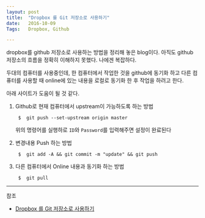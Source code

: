 ```yaml
---
layout: post
title:  "Dropbox 를 Git 저장소로 사용하기"
date:   2016-10-09
Tags:   Dropbox, Github

---
```


dropbox를 github 저장소로 사용하는 방법을 정리해 놓은 blog이다. 아직도 github 저장소의 흐름을 정확히 이해하지 못했다. 나에겐 복잡하다.

두대의 컴퓨터를 사용중인데, 한 컴퓨터에서 작업한 것을 github에 동기화 하고 다른 컴퓨터를 사용할 때 online에 있는 내용을 로컬로 동기화 한 후 작업을 하려고 한다.

아래 사이트가 도움이 될 것 같다.

1. Github로 현재 컴퓨터에서 upstream이 가능하도록 하는 방법

        $  git push --set-upstream origin master
    
    위의 명령어를 실행하로 `ID`와 `Password`를 입력해주면 설정이 완료된다



1. 변경내용 Push 하는 방법

        $  git add -A && git commit -m "update" && git push


    
1. 다른 컴퓨터에서 Online 내용과 동기화 하는 방법

        $  git pull
    


---
참조

- [Dropbox 를 Git 저장소로 사용하기](http://byteclass.tistory.com/19)
